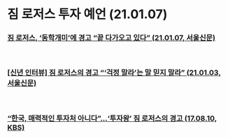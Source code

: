 # 짐 로저스 투자 예언 (21.01.07)

### [짐 로저스, ‘동학개미’에 경고 “끝 다가오고 있다” (21.01.07, 서울신문)](https://www.seoul.co.kr/news/newsView.php?id=20210107500233&wlog_tag3=daum)

<br>
 
### [[신년 인터뷰] 짐 로저스의 경고 “‘걱정 말라’는 말 믿지 말라” (21.01.03, 서울신문)](https://www.seoul.co.kr/news/newsView.php?id=20210103500005&wlog_tag3=daum)

<br>
 
### [“한국, 매력적인 투자처 아니다”…‘투자왕’ 짐 로저스의 경고 (17.08.10, KBS)](https://news.kbs.co.kr/news/view.do?ncd=3531103)

